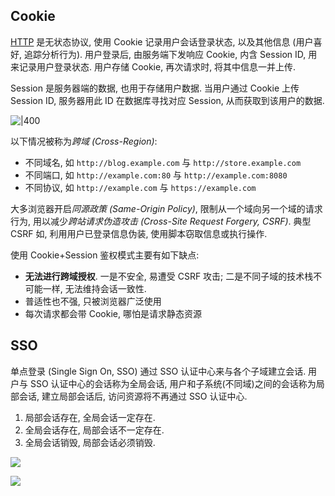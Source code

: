 ## Cookie

[HTTP](http.md) 是无状态协议, 使用 Cookie 记录用户会话登录状态, 以及其他信息 (用户喜好, 追踪分析行为). 用户登录后, 由服务端下发响应 Cookie, 内含 Session ID, 用来记录用户登录状态. 用户存储 Cookie, 再次请求时, 将其中信息一并上传.

Session 是服务器端的数据, 也用于存储用户数据. 当用户通过 Cookie 上传 Session ID, 服务器用此 ID 在数据库寻找对应 Session, 从而获取到该用户的数据. 

![|400](../../attach/sso%20using%20cookie.png)

以下情况被称为*跨域 (Cross-Region)*:
- 不同域名, 如 `http://blog.example.com` 与 `http://store.example.com` 
- 不同端口, 如 `http://example.com:80` 与 `http://example.com:8080`
- 不同协议, 如 `http://example.com` 与 `https://example.com`

大多浏览器开启*同源政策 (Same-Origin Policy)*, 限制从一个域向另一个域的请求行为, 用以减少*跨站请求伪造攻击 (Cross-Site Request Forgery, CSRF)*. 典型 CSRF 如, 利用用户已登录信息伪装, 使用脚本窃取信息或执行操作.

使用 Cookie+Session 鉴权模式主要有如下缺点:
- **无法进行跨域授权**. 一是不安全, 易遭受 CSRF 攻击; 二是不同子域的技术栈不可能一样, 无法维持会话一致性.
- 普适性也不强, 只被浏览器广泛使用
- 每次请求都会带 Cookie, 哪怕是请求静态资源

## SSO

单点登录 (Single Sign On, SSO) 通过 SSO 认证中心来与各个子域建立会话. 用户与 SSO 认证中心的会话称为全局会话, 用户和子系统(不同域)之间的会话称为局部会话, 建立局部会话后, 访问资源将不再通过 SSO 认证中心.
1. 局部会话存在, 全局会话一定存在.
2. 全局会话存在, 局部会话不一定存在.
3. 全局会话销毁, 局部会话必须销毁.

![](../../attach/sso.png)

![](../../attach/sso%20destroy.png)